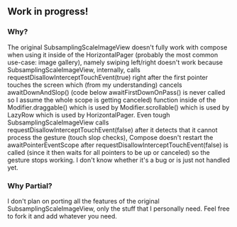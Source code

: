 ## Work in progress!

### Why?
The original SubsamplingScaleImageView doesn't fully work with compose when using it inside of the HorizontalPager (probably the most common use-case: image gallery), namely swiping left/right doesn't work because SubsamplingScaleImageView, internally, calls requestDisallowInterceptTouchEvent(true) right after the first pointer touches the screen which (from my understanding) cancels awaitDownAndSlop() (code below awaitFirstDownOnPass() is never called so I assume the whole scope is getting canceled) function inside of the Modifier.draggable() which is used by Modifier.scrollable() which is used by LazyRow which is used by HorizontalPager. Even tough SubsamplingScaleImageView calls requestDisallowInterceptTouchEvent(false) after it detects that it cannot process the gesture (touch slop checks), Compose doesn't restart the awaitPointerEventScope after requestDisallowInterceptTouchEvent(false) is called (since it then waits for all pointers to be up or canceled) so the gesture stops working. I don't know whether it's a bug or is just not handled yet.

### Why Partial?
I don't plan on porting all the features of the original SubsamplingScaleImageView, only the stuff that I personally need. Feel free to fork it and add whatever you need.
